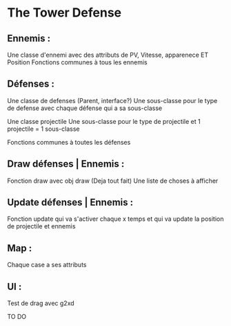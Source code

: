 # The Tower Defense

## Ennemis : 
 
  Une classe d'ennemi avec des attributs de PV, Vitesse, apparenece ET Position
  Fonctions communes à tous les ennemis

## Défenses :

  Une classe de defenses (Parent, interface?) 
    Une sous-classe pour le type de defense avec chaque défense qui a sa sous-classe
    
  Une classe projectile
    Une sous-classe pour le type de projectile et 1 projectile = 1 sous-classe
    
  Fonctions communes à toutes les défenses
  
 
## Draw défenses | Ennemis :
 
  Fonction draw avec obj draw (Deja tout fait) 
  Une liste de choses à afficher 
 
## Update défenses | Ennemis  :
 
   Fonction update qui va s'activer chaque x temps et qui va update la position de projectile et ennemis
   
 
## Map :
  
   Chaque case a ses attributs 

  
## UI :
 
   Test de drag avec g2xd 
    
   TO DO
    
